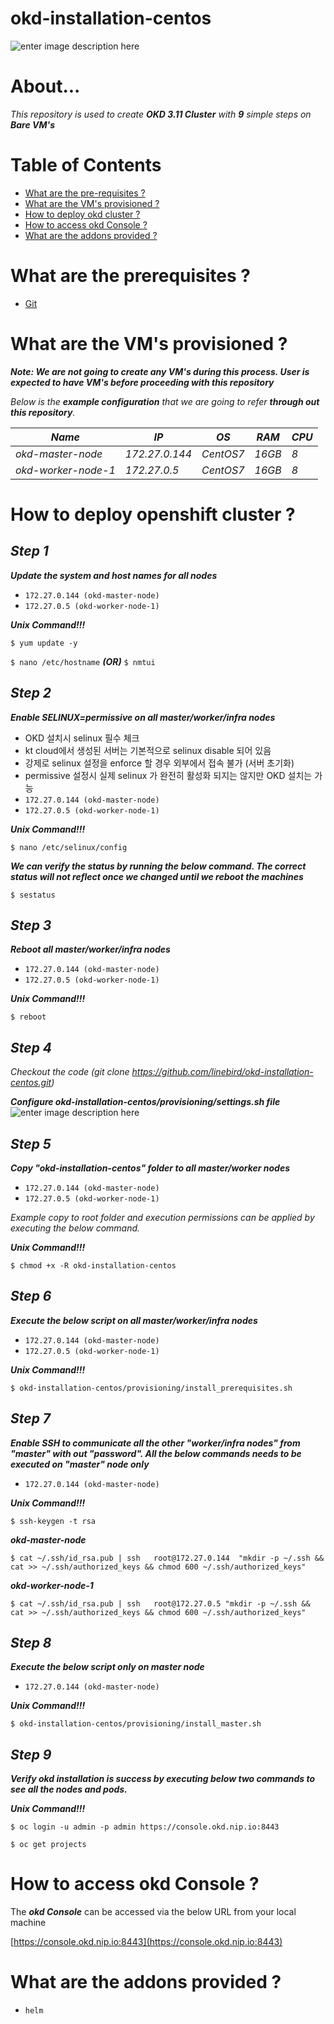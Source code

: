 


# okd-installation-centos

![enter image description here](https://lh3.googleusercontent.com/OBGT85EIBjT43vxUsI0Pmhl68NmYxqOUbBuTjRivjP24t5r38ft0ioTNuEV0IAyV3izoadJsdYIlnw)

# About...

  

*This repository is used to create ***OKD 3.11 Cluster*** with **9** simple steps on ***Bare VM's****
 
  

# Table of Contents

* [What are the pre-requisites ?](#prerequisites)
* [What are the VM's provisioned ?](#configuration)
* [How to deploy okd cluster ?](#deploy)
* [How to access okd Console ?](#console)
* [What are the addons provided ?](#addons)

  
  

<a id="prerequisites"></a>

# What are the prerequisites ?
* [Git](https://git-scm.com/downloads "Git")

   
<a id="configuration"></a>

# What are the VM's provisioned ?

***Note: We are not going to create any VM's during this process. User is expected to have VM's before proceeding with this repository***

*Below is the ***example configuration*** that we are going to refer ***through out this repository***.*

*Name*|*IP*|*OS*|*RAM*|*CPU*|
|----|----|----|----|----|
*okd-master-node*    |*172.27.0.144*|*CentOS7*|*16GB*|*8*|
*okd-worker-node-1* |*172.27.0.5*|*CentOS7*|*16GB*|*8*|
  
  

<a id="deploy"></a>

# How to deploy openshift cluster ?


## ***Step 1***
 
***Update the system and host names for all nodes***

* `172.27.0.144 (okd-master-node)`
* `172.27.0.5 (okd-worker-node-1)`
  
***Unix Command!!!***

`$ yum update -y`

`$ nano /etc/hostname`  ***(OR)***   `$ nmtui`

## ***Step 2***

  ***Enable SELINUX=permissive on all master/worker/infra nodes***

* OKD 설치시 selinux 필수 체크
* kt cloud에서 생성된 서버는 기본적으로 selinux disable 되어 있음
* 강제로 selinux 설정을 enforce 할 경우 외부에서 접속 불가 (서버 초기화)
* permissive 설정시 실제 selinux 가 완전히 활성화 되지는 않지만 OKD 설치는 가능
* `172.27.0.144 (okd-master-node)`
* `172.27.0.5 (okd-worker-node-1)`

***Unix Command!!!***

`$ nano /etc/selinux/config`

***We can verify the status by running the below command. The correct status will not reflect once we changed until we reboot the machines***

`$ sestatus`


## ***Step 3***

  ***Reboot all master/worker/infra nodes***
 
* `172.27.0.144 (okd-master-node)`
* `172.27.0.5 (okd-worker-node-1)`
 
***Unix Command!!!***

`$ reboot`

     
## ***Step 4***  

*Checkout the code (git clone https://github.com/linebird/okd-installation-centos.git)*

***Configure okd-installation-centos/provisioning/settings.sh file***
  ![enter image description here](https://lh3.googleusercontent.com/zbeRg_vHfpg0iG0w70E0u6T-PEfK8czIN7FywGoaTOyo-giHgYI8ABg7s8WQOINds4sFNDbvkWqyZQ)
## ***Step 5***  

***Copy "okd-installation-centos" folder to all master/worker nodes***

  
* `172.27.0.144 (okd-master-node)`
* `172.27.0.5 (okd-worker-node-1)`

*Example copy to root folder and execution permissions can be applied by executing the below command.*
 

***Unix Command!!!***

`$ chmod +x -R okd-installation-centos`


## ***Step 6***

***Execute the below script on all master/worker/infra nodes***

* `172.27.0.144 (okd-master-node)`
* `172.27.0.5 (okd-worker-node-1)`

***Unix Command!!!***

`$ okd-installation-centos/provisioning/install_prerequisites.sh`

  
## ***Step 7***

***Enable SSH to communicate all the other "worker/infra nodes" from "master" with out "password". All the below commands needs to be executed on "master" node only***

* `172.27.0.144 (okd-master-node)`
  
***Unix Command!!!***

`$ ssh-keygen -t rsa`

***okd-master-node***

`$ cat ~/.ssh/id_rsa.pub | ssh   root@172.27.0.144  "mkdir -p ~/.ssh && cat >> ~/.ssh/authorized_keys && chmod 600 ~/.ssh/authorized_keys"`

***okd-worker-node-1***

`$ cat ~/.ssh/id_rsa.pub | ssh   root@172.27.0.5 "mkdir -p ~/.ssh && cat >> ~/.ssh/authorized_keys && chmod 600 ~/.ssh/authorized_keys"`

## ***Step 8***

***Execute the below script only on master node***

* `172.27.0.144 (okd-master-node)`
  
***Unix Command!!!***

`$ okd-installation-centos/provisioning/install_master.sh`
  

## ***Step 9***

***Verify okd installation is success by executing below two commands to see all the nodes and pods.***

***Unix Command!!!***
  
`$ oc login -u admin -p admin https://console.okd.nip.io:8443`

`$ oc get projects`

  
  <a id="console"></a>

# How to access okd Console ?

The ***okd Console*** can be accessed via the below URL from your local machine   

[https://console.okd.nip.io:8443](https://console.okd.nip.io:8443)


<a id="addons"></a>
# What are the addons provided ?

* `helm`
